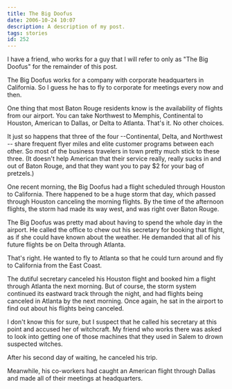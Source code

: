 ```yaml
---
title: The Big Doofus
date: 2006-10-24 10:07
description: A description of my post.
tags: stories
id: 252
---
```

I have a friend, who works for a guy that I will refer to only as "The Big Doofus" for the remainder of this post.

The Big Doofus works for a company with corporate headquarters in California.  So I guess he has to fly to corporate for meetings every now and then.

One thing that most Baton Rouge residents know is the availability of flights from our airport.  You can take Northwest to Memphis, Continental to Houston, American to Dallas, or Delta to Atlanta.  That's it.  No other choices.

It just so happens that three of the four --Continental, Delta, and Northwest -- share frequent flyer miles and elite customer programs between each other.  So most of the business travelers in town pretty much stick to these three.  (It doesn't help American that their service really, really sucks in and out of Baton Rouge, and that they want you to pay $2 for your bag of pretzels.)

One recent morning, the Big Doofus had a flight scheduled through Houston to California.  There happened to be a huge storm that day, which passed through Houston canceling the morning flights.  By the time of the afternoon flights, the storm had made its way west, and was right over Baton Rouge.

The Big Doofus was pretty mad about having to spend the whole day in the airport.  He called the office to chew out his secretary for booking that flight, as if she could have known about the weather.  He demanded that all of his future flights be on Delta through Atlanta.

That's right.  He wanted to fly to Atlanta so that he could turn around and fly to California from the East Coast.

The dutiful secretary canceled his Houston flight and booked him a flight through Atlanta the next morning.  But of course, the storm system continued its eastward track through the night, and had flights being canceled in Atlanta by the next morning.  Once again, he sat in the airport to find out about his flights being canceled.

I don't know this for sure, but I suspect that he called his secretary at this point and accused her of witchcraft.  My friend who works there was asked to look into getting one of those machines that they used in Salem to drown suspected witches.

After his second day of waiting, he canceled his trip.

Meanwhile, his co-workers had caught an American flight through Dallas and made all of their meetings at headquarters.
